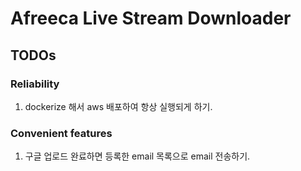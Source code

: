# Afreeca Live Stream Downloader
## TODOs
### Reliability
1. dockerize 해서 aws 배포하여 항상 실행되게 하기.

### Convenient features
1. 구글 업로드 완료하면 등록한 email 목록으로 email 전송하기.
